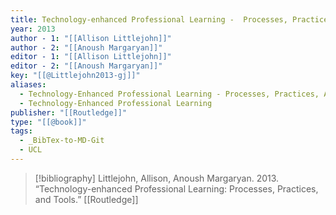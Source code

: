 ```yaml
---
title: Technology-enhanced Professional Learning -  Processes, Practices, and Tools
year: 2013
author - 1: "[[Allison Littlejohn]]"
author - 2: "[[Anoush Margaryan]]"
editor - 1: "[[Allison Littlejohn]]"
editor - 2: "[[Anoush Margaryan]]"
key: "[[@Littlejohn2013-gj]]"
aliases:
  - Technology-Enhanced Professional Learning - Processes, Practices, And Tools
  - Technology-Enhanced Professional Learning
publisher: "[[Routledge]]"
type: "[[@book]]"
tags:
  - _BibTex-to-MD-Git
  - UCL
---
```


> [!bibliography]
> Littlejohn, Allison, Anoush Margaryan. 2013. “Technology-enhanced Professional Learning: Processes, Practices, and Tools.” [[Routledge]]